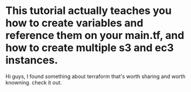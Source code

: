 # This tutorial actually teaches you how to create variables and reference them on your main.tf, and how to create multiple s3 and ec3 instances.
Hi guys, I found something about terraform that's worth sharing and worth knowning. check it out. 
